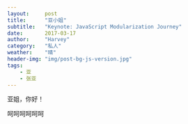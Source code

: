 ```yaml
---
layout:     post
title:      "亚小姐"
subtitle:   "Keynote: JavaScript Modularization Journey"
date:       2017-03-17
author:     "Harvey"
category:   "私人"
weather:    "晴"
header-img: "img/post-bg-js-version.jpg"
tags:
    - 亚
    - 张亚
---
```


亚姐，你好！

呵呵呵呵呵呵